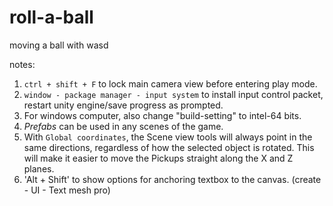 # roll-a-ball
moving a ball with wasd


notes:

1. `ctrl + shift + F` to lock main camera view before entering play mode.
2. `window - package manager - input system` to install input control packet, restart unity engine/save progress as prompted.
3. For windows computer, also change "build-setting" to intel-64 bits.
4. *Prefabs* can be used in any scenes of the game.
5. With `Global coordinates`, the Scene view tools will always point in the same directions, regardless of how the selected object is rotated. This will make it easier to move the Pickups straight along the X and Z planes.
6. 'Alt + Shift' to show options for anchoring textbox to the canvas. (create - UI - Text mesh pro)
